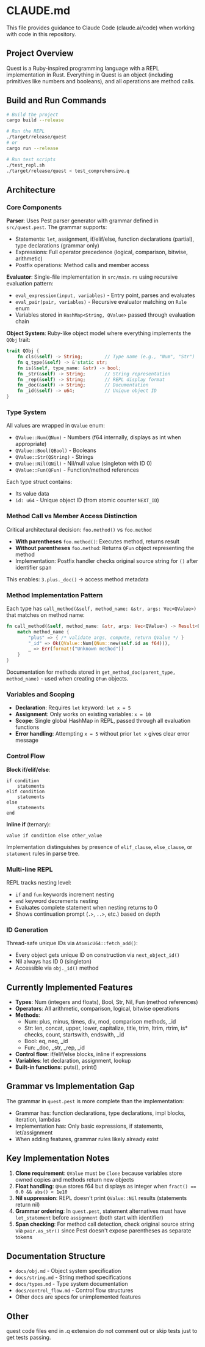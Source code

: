 # CLAUDE.md

This file provides guidance to Claude Code (claude.ai/code) when working with code in this repository.

## Project Overview

Quest is a Ruby-inspired programming language with a REPL implementation in Rust. Everything in Quest is an object (including primitives like numbers and booleans), and all operations are method calls.

## Build and Run Commands

```bash
# Build the project
cargo build --release

# Run the REPL
./target/release/quest
# or
cargo run --release

# Run test scripts
./test_repl.sh
./target/release/quest < test_comprehensive.q
```

## Architecture

### Core Components

**Parser**: Uses Pest parser generator with grammar defined in `src/quest.pest`. The grammar supports:
- Statements: `let`, assignment, if/elif/else, function declarations (partial), type declarations (grammar only)
- Expressions: Full operator precedence (logical, comparison, bitwise, arithmetic)
- Postfix operations: Method calls and member access

**Evaluator**: Single-file implementation in `src/main.rs` using recursive evaluation pattern:
- `eval_expression(input, variables)` - Entry point, parses and evaluates
- `eval_pair(pair, variables)` - Recursive evaluator matching on `Rule` enum
- Variables stored in `HashMap<String, QValue>` passed through evaluation chain

**Object System**: Ruby-like object model where everything implements the `QObj` trait:
```rust
trait QObj {
    fn cls(&self) -> String;        // Type name (e.g., "Num", "Str")
    fn q_type(&self) -> &'static str;
    fn is(&self, type_name: &str) -> bool;
    fn _str(&self) -> String;       // String representation
    fn _rep(&self) -> String;       // REPL display format
    fn _doc(&self) -> String;       // Documentation
    fn _id(&self) -> u64;           // Unique object ID
}
```

### Type System

All values are wrapped in `QValue` enum:
- `QValue::Num(QNum)` - Numbers (f64 internally, displays as int when appropriate)
- `QValue::Bool(QBool)` - Booleans
- `QValue::Str(QString)` - Strings
- `QValue::Nil(QNil)` - Nil/null value (singleton with ID 0)
- `QValue::Fun(QFun)` - Function/method references

Each type struct contains:
- Its value data
- `id: u64` - Unique object ID (from atomic counter `NEXT_ID`)

### Method Call vs Member Access Distinction

Critical architectural decision: `foo.method()` vs `foo.method`
- **With parentheses** `foo.method()`: Executes method, returns result
- **Without parentheses** `foo.method`: Returns `QFun` object representing the method
- Implementation: Postfix handler checks original source string for `()` after identifier span

This enables: `3.plus._doc()` → access method metadata

### Method Implementation Pattern

Each type has `call_method(&self, method_name: &str, args: Vec<QValue>)` that matches on method name:
```rust
fn call_method(&self, method_name: &str, args: Vec<QValue>) -> Result<QValue, String> {
    match method_name {
        "plus" => { /* validate args, compute, return QValue */ }
        "_id" => Ok(QValue::Num(QNum::new(self.id as f64))),
        _ => Err(format!("Unknown method"))
    }
}
```

Documentation for methods stored in `get_method_doc(parent_type, method_name)` - used when creating `QFun` objects.

### Variables and Scoping

- **Declaration**: Requires `let` keyword: `let x = 5`
- **Assignment**: Only works on existing variables: `x = 10`
- **Scope**: Single global HashMap in REPL, passed through all evaluation functions
- **Error handling**: Attempting `x = 5` without prior `let x` gives clear error message

### Control Flow

**Block if/elif/else**:
```
if condition
    statements
elif condition
    statements
else
    statements
end
```

**Inline if** (ternary):
```
value if condition else other_value
```

Implementation distinguishes by presence of `elif_clause`, `else_clause`, or `statement` rules in parse tree.

### Multi-line REPL

REPL tracks nesting level:
- `if` and `fun` keywords increment nesting
- `end` keyword decrements nesting
- Evaluates complete statement when nesting returns to 0
- Shows continuation prompt (`.>`, `..>`, etc.) based on depth

### ID Generation

Thread-safe unique IDs via `AtomicU64::fetch_add()`:
- Every object gets unique ID on construction via `next_object_id()`
- Nil always has ID 0 (singleton)
- Accessible via `obj._id()` method

## Currently Implemented Features

- **Types**: Num (integers and floats), Bool, Str, Nil, Fun (method references)
- **Operators**: All arithmetic, comparison, logical, bitwise operations
- **Methods**:
  - Num: plus, minus, times, div, mod, comparison methods, _id
  - Str: len, concat, upper, lower, capitalize, title, trim, ltrim, rtrim, is* checks, count, startswith, endswith, _id
  - Bool: eq, neq, _id
  - Fun: _doc, _str, _rep, _id
- **Control flow**: if/elif/else blocks, inline if expressions
- **Variables**: let declaration, assignment, lookup
- **Built-in functions**: puts(), print()

## Grammar vs Implementation Gap

The grammar in `quest.pest` is more complete than the implementation:
- Grammar has: function declarations, type declarations, impl blocks, iteration, lambdas
- Implementation has: Only basic expressions, if statements, let/assignment
- When adding features, grammar rules likely already exist

## Key Implementation Notes

1. **Clone requirement**: `QValue` must be `Clone` because variables store owned copies and methods return new objects
2. **Float handling**: `QNum` stores f64 but displays as integer when `fract() == 0.0 && abs() < 1e10`
3. **Nil suppression**: REPL doesn't print `QValue::Nil` results (statements return nil)
4. **Grammar ordering**: In `quest.pest`, statement alternatives must have `let_statement` before `assignment` (both start with identifier)
5. **Span checking**: For method call detection, check original source string via `pair.as_str()` since Pest doesn't expose parentheses as separate tokens

## Documentation Structure

- `docs/obj.md` - Object system specification
- `docs/string.md` - String method specifications
- `docs/types.md` - Type system documentation
- `docs/control_flow.md` - Control flow structures
- Other docs are specs for unimplemented features

## Other
quest code files end in .q extension
do not comment out or skip tests just to get tests passing. 


